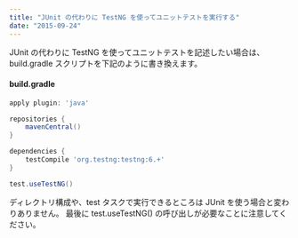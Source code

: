 ```yaml
---
title: "JUnit の代わりに TestNG を使ってユニットテストを実行する"
date: "2015-09-24"
---
```


JUnit の代わりに TestNG を使ってユニットテストを記述したい場合は、build.gradle スクリプトを下記のように書き換えます。

#### build.gradle

```groovy
apply plugin: 'java'

repositories {
    mavenCentral()
}

dependencies {
    testCompile 'org.testng:testng:6.+'
}

test.useTestNG()
```

ディレクトリ構成や、test タスクで実行できるところは JUnit を使う場合と変わりありません。
最後に test.useTestNG() の呼び出しが必要なことに注意してください。

